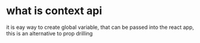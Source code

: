 # what is context api
it is eay way to create global variable, that can be passed into the react app, this is an alternative to prop drilling